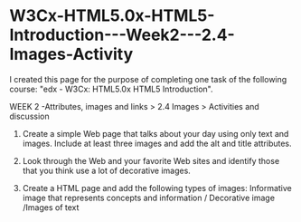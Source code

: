 # W3Cx-HTML5.0x-HTML5-Introduction---Week2---2.4-Images-Activity

I created this page for the purpose of completing one task of the following course: "edx - W3Cx: HTML5.0x HTML5 Introduction".

WEEK 2 -Attributes, images and links > 2.4 Images > Activities and discussion

1. Create a simple Web page that talks about your day using only text and images. 
Include at least three images and add the alt and title attributes.

2. Look through the Web and your favorite Web sites and identify those that you think use a lot of decorative images.

3. Create a HTML page and add the following types of images: Informative image that represents concepts and information / Decorative image /Images of text

